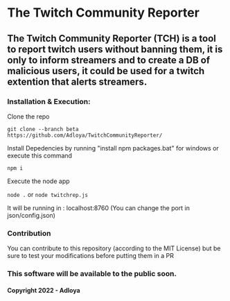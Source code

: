 # The Twitch Community Reporter

## The Twitch Community Reporter (TCH) is a tool to report twitch users without banning them, it is only to inform streamers and to create a DB of malicious users, it could be used for a twitch extention that alerts streamers.

### Installation & Execution:

Clone the repo

```git clone --branch beta https://github.com/Adloya/TwitchCommunityReporter/```

Install Depedencies by running "install npm packages.bat" for windows or execute this command

```npm i```

Execute the node app

``node .`` or ``node twitchrep.js``

It will be running in : localhost:8760
(You can change the port in json/config.json)

### Contribution

You can contribute to this repository (according to the MIT License) but be sure to test your modifications before putting them in a PR

### This software will be available to the public soon.

#### Copyright 2022 - Adloya

